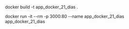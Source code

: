 docker build -t app_docker_21_dias .

docker run -it --rm -p 3000:80 --name app_docker_21_dias app_docker_21_dias
